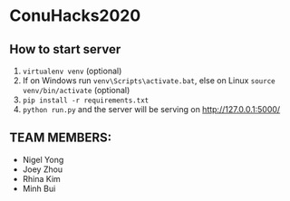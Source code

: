 # ConuHacks2020

## How to start server

1) `virtualenv venv` (optional)
2) If on Windows run `venv\Scripts\activate.bat`, else on Linux `source venv/bin/activate` (optional)
3) `pip install -r requirements.txt`
4) `python run.py` and the server will be serving on http://127.0.0.1:5000/
## TEAM MEMBERS:
+ Nigel Yong
+ Joey Zhou
+ Rhina Kim
+ Minh Bui
